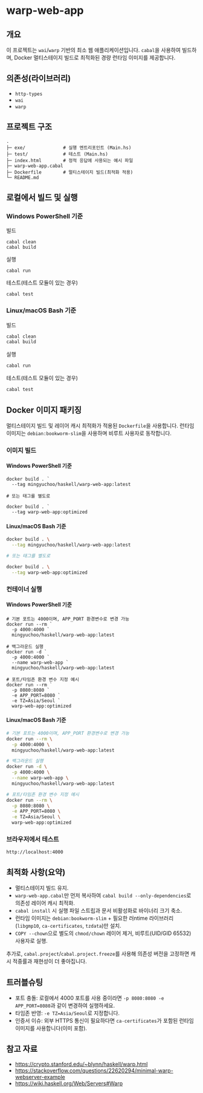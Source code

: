 # warp-web-app

## 개요

이 프로젝트는 `wai`/`warp` 기반의 최소 웹 애플리케이션입니다. `cabal`을 사용하여 빌드하며, Docker 멀티스테이지 빌드로 최적화된 경량 런타임 이미지를 제공합니다.

## 의존성(라이브러리)

- `http-types`
- `wai`
- `warp`

## 프로젝트 구조

```text
.
├─ exe/              # 실행 엔트리포인트 (Main.hs)
├─ test/             # 테스트 (Main.hs)
├─ index.html        # 정적 응답에 사용되는 예시 파일
├─ warp-web-app.cabal
├─ Dockerfile        # 멀티스테이지 빌드(최적화 적용)
└─ README.md
```

## 로컬에서 빌드 및 실행

### Windows PowerShell 기준

빌드

```pwsh
cabal clean
cabal build
```

실행

```pwsh
cabal run
```

테스트(테스트 모듈이 있는 경우)

```pwsh
cabal test
```

### Linux/macOS Bash 기준

빌드

```bash
cabal clean
cabal build
```

실행

```bash
cabal run
```

테스트(테스트 모듈이 있는 경우)

```bash
cabal test
```

## Docker 이미지 패키징

멀티스테이지 빌드 및 레이어 캐시 최적화가 적용된 `Dockerfile`을 사용합니다. 런타임 이미지는 `debian:bookworm-slim`을 사용하며 비루트 사용자로 동작합니다.

### 이미지 빌드

#### Windows PowerShell 기준

```pwsh
docker build . `
  --tag mingyuchoo/haskell/warp-web-app:latest

# 또는 태그를 별도로

docker build . `
  --tag warp-web-app:optimized
```

#### Linux/macOS Bash 기준

```bash
docker build . \
  --tag mingyuchoo/haskell/warp-web-app:latest

# 또는 태그를 별도로

docker build . \
  --tag warp-web-app:optimized
```

### 컨테이너 실행

#### Windows PowerShell 기준

```pwsh
# 기본 포트는 4000이며, APP_PORT 환경변수로 변경 가능
docker run --rm `
  -p 4000:4000 `
  mingyuchoo/haskell/warp-web-app:latest

# 백그라운드 실행
docker run -d `
  -p 4000:4000 `
  --name warp-web-app `
  mingyuchoo/haskell/warp-web-app:latest

# 포트/타임존 환경 변수 지정 예시
docker run --rm `
  -p 8080:8080 `
  -e APP_PORT=8080 `
  -e TZ=Asia/Seoul `
  warp-web-app:optimized
```

#### Linux/macOS Bash 기준

```bash
# 기본 포트는 4000이며, APP_PORT 환경변수로 변경 가능
docker run --rm \
  -p 4000:4000 \
  mingyuchoo/haskell/warp-web-app:latest

# 백그라운드 실행
docker run -d \
  -p 4000:4000 \
  --name warp-web-app \
  mingyuchoo/haskell/warp-web-app:latest

# 포트/타임존 환경 변수 지정 예시
docker run --rm \
  -p 8080:8080 \
  -e APP_PORT=8080 \
  -e TZ=Asia/Seoul \
  warp-web-app:optimized
```

### 브라우저에서 테스트

```text
http://localhost:4000
```

## 최적화 사항(요약)

- 멀티스테이지 빌드 유지.
- `warp-web-app.cabal`만 먼저 복사하여 `cabal build --only-dependencies`로 의존성 레이어 캐시 최적화.
- `cabal install` 시 실행 파일 스트립과 문서 비활성화로 바이너리 크기 축소.
- 런타임 이미지는 `debian:bookworm-slim` + 필요한 러ntime 라이브러리(`libgmp10`, `ca-certificates`, `tzdata`)만 설치.
- `COPY --chown`으로 별도의 `chmod/chown` 레이어 제거, 비루트(UID/GID 65532) 사용자로 실행.

추가로, `cabal.project`/`cabal.project.freeze`를 사용해 의존성 버전을 고정하면 캐시 적중률과 재현성이 더 좋아집니다.

## 트러블슈팅

- 포트 충돌: 로컬에서 4000 포트를 사용 중이라면 `-p 8080:8080 -e APP_PORT=8080`과 같이 변경하여 실행하세요.
- 타임존 반영: `-e TZ=Asia/Seoul`로 지정합니다.
- 인증서 이슈: 외부 HTTPS 통신이 필요하다면 `ca-certificates`가 포함된 런타임 이미지를 사용합니다(이미 포함).

## 참고 자료

- <https://crypto.stanford.edu/~blynn/haskell/warp.html>
- <https://stackoverflow.com/questions/22620294/minimal-warp-webserver-example>
- <https://wiki.haskell.org/Web/Servers#Warp>
